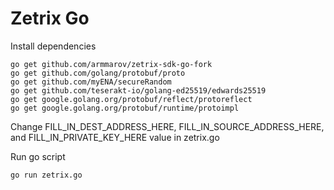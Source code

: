 # Zetrix Go


Install dependencies

```
go get github.com/armmarov/zetrix-sdk-go-fork
go get github.com/golang/protobuf/proto
go get github.com/myENA/secureRandom
go get github.com/teserakt-io/golang-ed25519/edwards25519
go get google.golang.org/protobuf/reflect/protoreflect
go get google.golang.org/protobuf/runtime/protoimpl

```

Change FILL_IN_DEST_ADDRESS_HERE, FILL_IN_SOURCE_ADDRESS_HERE, and FILL_IN_PRIVATE_KEY_HERE value in zetrix.go

Run go script

```
go run zetrix.go
```